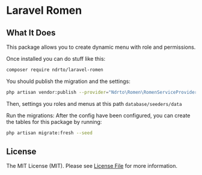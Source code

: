 # Laravel Romen

## What It Does
This package allows you to create dynamic menu with role and permissions.

Once installed you can do stuff like this:

```bash
composer require ndrto/laravel-romen
```

You should publish the migration and the settings:

```bash
php artisan vendor:publish --provider="Ndrto\Romen\RomenServiceProvider"
```

Then, settings you roles and menus at this path `database/seeders/data`

Run the migrations: After the config have been configured, you can create the tables for this package by running:

```bash
php artisan migrate:fresh --seed
```

## License

The MIT License (MIT). Please see [License File](LICENSE.md) for more information.
